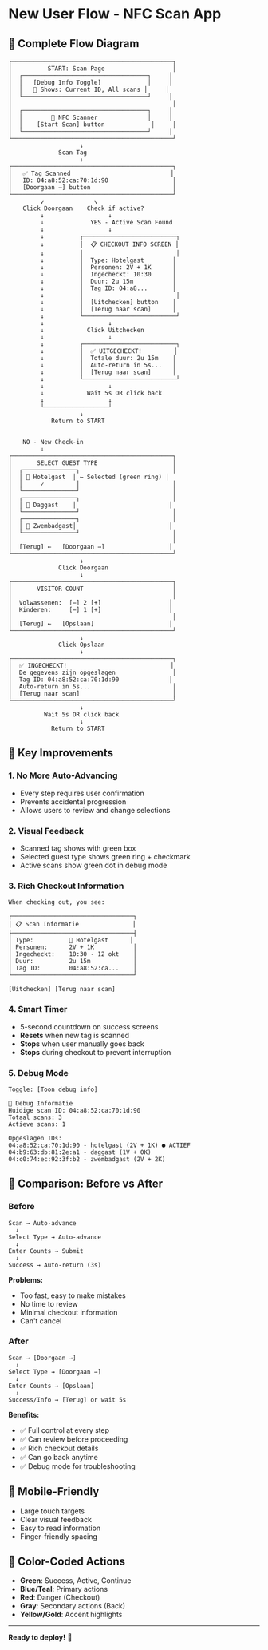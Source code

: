 # New User Flow - NFC Scan App

## 📱 Complete Flow Diagram

```
┌─────────────────────────────────────────────┐
│          START: Scan Page                   │
│  ┌───────────────────────────────────┐     │
│  │   [Debug Info Toggle]             │     │
│  │   🐛 Shows: Current ID, All scans │     │
│  └───────────────────────────────────┘     │
│                                             │
│  ┌───────────────────────────────────┐     │
│  │        📡 NFC Scanner              │     │
│  │    [Start Scan] button             │     │
│  └───────────────────────────────────┘     │
└─────────────────────────────────────────────┘
                    ↓
              Scan Tag
                    ↓
┌─────────────────────────────────────────────┐
│   ✅ Tag Scanned                            │
│   ID: 04:a8:52:ca:70:1d:90                  │
│   [Doorgaan →] button                       │
└─────────────────────────────────────────────┘
         ↙              ↘
    Click Doorgaan    Check if active?
         ↓                  ↓
         ↓             YES - Active Scan Found
         ↓                  ↓
         ↓          ┌──────────────────────────┐
         ↓          │  📋 CHECKOUT INFO SCREEN │
         ↓          │                          │
         ↓          │  Type: Hotelgast        │
         ↓          │  Personen: 2V + 1K      │
         ↓          │  Ingecheckt: 10:30      │
         ↓          │  Duur: 2u 15m           │
         ↓          │  Tag ID: 04:a8...       │
         ↓          │                          │
         ↓          │  [Uitchecken] button    │
         ↓          │  [Terug naar scan]      │
         ↓          └──────────────────────────┘
         ↓                  ↓
         ↓            Click Uitchecken
         ↓                  ↓
         ↓          ┌──────────────────────────┐
         ↓          │  ✅ UITGECHECKT!         │
         ↓          │  Totale duur: 2u 15m    │
         ↓          │  Auto-return in 5s...   │
         ↓          │  [Terug naar scan]      │
         ↓          └──────────────────────────┘
         ↓                  ↓
         ↓            Wait 5s OR click back
         ↓                  ↓
         └──────────────────┘
                    ↓
            Return to START
                    

    NO - New Check-in
         ↓
┌─────────────────────────────────────────────┐
│       SELECT GUEST TYPE                     │
│  ┌───────────────┐                          │
│  │ 👥 Hotelgast  │ ← Selected (green ring) │
│  │     ✓         │                          │
│  └───────────────┘                          │
│  ┌───────────────┐                          │
│  │ 👤 Daggast    │                          │
│  └───────────────┘                          │
│  ┌───────────────┐                          │
│  │ 📡 Zwembadgast│                          │
│  └───────────────┘                          │
│                                             │
│  [Terug] ←   [Doorgaan →]                  │
└─────────────────────────────────────────────┘
                    ↓
              Click Doorgaan
                    ↓
┌─────────────────────────────────────────────┐
│       VISITOR COUNT                         │
│                                             │
│  Volwassenen:  [−] 2 [+]                   │
│  Kinderen:     [−] 1 [+]                   │
│                                             │
│  [Terug] ←   [Opslaan]                     │
└─────────────────────────────────────────────┘
                    ↓
              Click Opslaan
                    ↓
┌─────────────────────────────────────────────┐
│  ✅ INGECHECKT!                             │
│  De gegevens zijn opgeslagen                │
│  Tag ID: 04:a8:52:ca:70:1d:90              │
│  Auto-return in 5s...                       │
│  [Terug naar scan]                          │
└─────────────────────────────────────────────┘
                    ↓
          Wait 5s OR click back
                    ↓
            Return to START
```

## 🎯 Key Improvements

### 1. **No More Auto-Advancing**
- Every step requires user confirmation
- Prevents accidental progression
- Allows users to review and change selections

### 2. **Visual Feedback**
- Scanned tag shows with green box
- Selected guest type shows green ring + checkmark
- Active scans show green dot in debug mode

### 3. **Rich Checkout Information**
```
When checking out, you see:

┌──────────────────────────────────┐
│ 📋 Scan Informatie               │
├──────────────────────────────────┤
│ Type:          👥 Hotelgast      │
│ Personen:      2V + 1K           │
│ Ingecheckt:    10:30 - 12 okt    │
│ Duur:          2u 15m            │
│ Tag ID:        04:a8:52:ca...    │
└──────────────────────────────────┘

[Uitchecken] [Terug naar scan]
```

### 4. **Smart Timer**
- 5-second countdown on success screens
- **Resets** when new tag is scanned
- **Stops** when user manually goes back
- **Stops** during checkout to prevent interruption

### 5. **Debug Mode**
```
Toggle: [Toon debug info]

🐛 Debug Informatie
Huidige scan ID: 04:a8:52:ca:70:1d:90
Totaal scans: 3
Actieve scans: 1

Opgeslagen IDs:
04:a8:52:ca:70:1d:90 - hotelgast (2V + 1K) ● ACTIEF
04:b9:63:db:81:2e:a1 - daggast (1V + 0K)
04:c0:74:ec:92:3f:b2 - zwembadgast (2V + 2K)
```

## 🔄 Comparison: Before vs After

### Before
```
Scan → Auto-advance
  ↓
Select Type → Auto-advance
  ↓
Enter Counts → Submit
  ↓
Success → Auto-return (3s)
```
**Problems:**
- Too fast, easy to make mistakes
- No time to review
- Minimal checkout information
- Can't cancel

### After
```
Scan → [Doorgaan →]
  ↓
Select Type → [Doorgaan →]
  ↓
Enter Counts → [Opslaan]
  ↓
Success/Info → [Terug] or wait 5s
```
**Benefits:**
- ✅ Full control at every step
- ✅ Can review before proceeding
- ✅ Rich checkout details
- ✅ Can go back anytime
- ✅ Debug mode for troubleshooting

## 📱 Mobile-Friendly
- Large touch targets
- Clear visual feedback
- Easy to read information
- Finger-friendly spacing

## 🎨 Color-Coded Actions
- **Green**: Success, Active, Continue
- **Blue/Teal**: Primary actions
- **Red**: Danger (Checkout)
- **Gray**: Secondary actions (Back)
- **Yellow/Gold**: Accent highlights

---

**Ready to deploy!** 🚀
